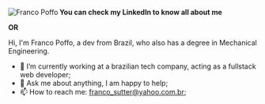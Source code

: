 **You can check my LinkedIn to know all about me**
<a href="https://www.linkedin.com/in/franco-poffo/">
  <img align="left" alt="Franco Poffo" src="https://img.shields.io/badge/LinkedIn-0077B5?style=for-the-badge&logo=linkedin&logoColor=white" />
</a>

**OR**

Hi, I'm Franco Poffo, a dev from Brazil, who also has a degree in Mechanical Engineering.
 

- 👜 I’m currently working at a brazilian tech company, acting as a fullstack web developer;
- 💬 Ask me about anything, I am happy to help;
- 📫 How to reach me: franco_sutter@yahoo.com.br;



